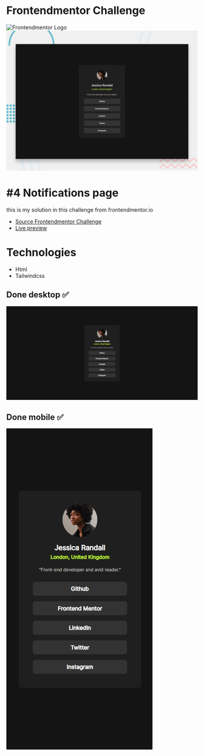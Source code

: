 # Frontendmentor Challenge

![Frontendmentor Logo](https://miro.medium.com/max/1100/0*cfYEyKU7fH1Vz37c.png)
![Challenge](challenge/design/desktop-preview.jpg)

# #4 Notifications page
this is my solution in this challenge from frontendmentor.io

- [Source Frontendmentor Challenge](https://www.frontendmentor.io/challenges/social-links-profile-UG32l9m6dQ)
- [Live preview](https://fairstyle.github.io/)

# Technologies
- Html
- Tailwindcss

## Done desktop ✅
![](done/done-desktop.jpg)

## Done mobile ✅
![](done/done-mobile.jpg)